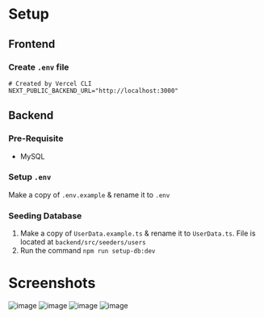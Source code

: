 # Setup
## Frontend
### Create `.env` file
```.env
# Created by Vercel CLI
NEXT_PUBLIC_BACKEND_URL="http://localhost:3000"
```

## Backend
### Pre-Requisite
* MySQL

### Setup `.env`
Make a copy of `.env.example` & rename it to `.env`

### Seeding Database
1. Make a copy of `UserData.example.ts` & rename it to `UserData.ts`. File is located at `backend/src/seeders/users`
2. Run the command `npm run setup-db:dev`

# Screenshots
![image](https://github.com/user-attachments/assets/cbdfc3a6-380a-441c-9e03-3345b7544908)
![image](https://github.com/user-attachments/assets/6509d198-434a-4105-a95e-4b925ba28e3c)
![image](https://github.com/user-attachments/assets/f577eb18-ac39-4401-ab61-3cd43c2b3dc5)
![image](https://github.com/user-attachments/assets/d932d32a-6863-40ed-9715-9ec78648db8c)



